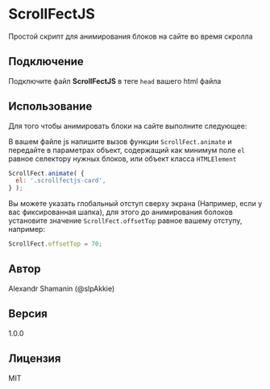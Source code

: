 # ScrollFectJS

Простой скрипт для анимирования блоков на сайте во время скролла

## Подключение

Подключите файл **ScrollFectJS** в теге `head` вашего html файла

## Использование

Для того чтобы анимировать блоки на сайте выполните следующее:

В вашем файле js напишите вызов функции `ScrollFect.animate` и передайте в параметрах объект, содержащий как минимум поле `el` равное селектору нужных блоков, или объект класса `HTMLElement`

```js
ScrollFect.animate( {
  el: '.scrollfectjs-card',
} );
```

Вы можете указать глобальный отступ сверху экрана (Например, если у вас фиксированная шапка), для этого до анимирования болоков установите значение `ScrollFect.offsetTop` равное вашему отступу, например:

```js
ScrollFect.offsetTop = 70;
```

## Автор

Alexandr Shamanin (@slpAkkie)

## Версия

1.0.0

## Лицензия

MIT

